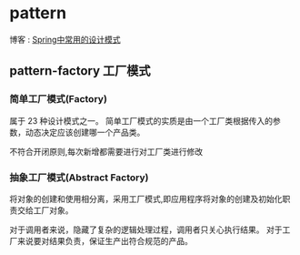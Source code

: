 # pattern
博客 : [Spring中常用的设计模式](https://blog.csdn.net/zhangmin2016/article/details/84778686
)
## pattern-factory 工厂模式 

### 简单工厂模式(Factory)

属于 23 种设计模式之一。 简单工厂模式的实质是由一个工厂类根据传入的参数，动态决定应该创建哪一个产品类。

不符合开闭原则,每次新增都需要进行对工厂类进行修改

### 抽象工厂模式(Abstract Factory)
将对象的创建和使用相分离，采用工厂模式,即应用程序将对象的创建及初始化职责交给工厂对象。

对于调用者来说，隐藏了复杂的逻辑处理过程，调用者只关心执行结果。 对于工厂来说要对结果负责，保证生产出符合规范的产品。